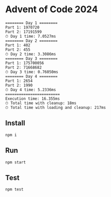 # Advent of Code 2024

```
======== Day 1 ========
Part 1: 1970720
Part 2: 17191599
⏱ Day 1 time: 7.0527ms
======== Day 2 ========
Part 1: 402
Part 2: 455
⏱ Day 2 time: 3.3086ms
======== Day 3 ========
Part 1: 175700056
Part 2: 71668682
⏱ Day 3 time: 0.76050ms
======== Day 4 ========
Part 1: 2654
Part 2: 1990
⏱ Day 4 time: 5.2336ms
========================
Execution time: 16.355ms
⏱ Total time with cleanup: 18ms
⏱ Total time with loading and cleanup: 217ms
```

## Install

```
npm i
```

## Run

```
npm start
```

## Test

```
npm test
```
